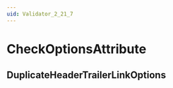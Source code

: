 ```yaml
---
uid: Validator_2_21_7
---
```


# CheckOptionsAttribute

## DuplicateHeaderTrailerLinkOptions

<!-- Description, Properties, ... sections are auto-generated. -->
<!-- REPLACE ME AUTO-GENERATION -->

<!-- Uncomment to add extra details -->
<!--### Details-->

<!-- Uncomment to add example code -->
<!--### Example code-->
